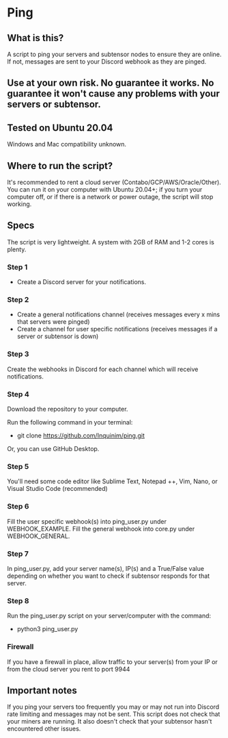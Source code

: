 # Ping

## What is this?
A script to ping your servers and subtensor nodes to ensure they are online. If not, messages are sent to your Discord webhook as they are pinged.

## Use at your own risk. No guarantee it works. No guarantee it won't cause any problems with your servers or subtensor.

## Tested on Ubuntu 20.04
Windows and Mac compatibility unknown.

## Where to run the script?
It's recommended to rent a cloud server (Contabo/GCP/AWS/Oracle/Other). You can run it on your computer with Ubuntu 20.04+; if you turn your computer off, or if there is a network or power outage, the script will stop working.

## Specs
The script is very lightweight. A system with 2GB of RAM and 1-2 cores is plenty.

### Step 1
- Create a Discord server for your notifications.

### Step 2
- Create a general notifications channel (receives messages every x mins that servers were pinged)
- Create a channel for user specific notifications (receives messages if a server or subtensor is down)

### Step 3
Create the webhooks in Discord for each channel which will receive notifications.

### Step 4
Download the repository to your computer.

Run the following command in your terminal:
- git clone https://github.com/Inquinim/ping.git

Or, you can use GitHub Desktop.

### Step 5
You'll need some code editor like Sublime Text, Notepad ++, Vim, Nano, or Visual Studio Code (recommended)

### Step 6
Fill the user specific webhook(s) into ping_user.py under WEBHOOK_EXAMPLE.
Fill the general webhook into core.py under WEBHOOK_GENERAL.

### Step 7
In ping_user.py, add your server name(s), IP(s) and a True/False value depending on whether you want to check if subtensor responds for that server.

### Step 8
Run the ping_user.py script on your server/computer with the command:
- python3 ping_user.py

### Firewall
If you have a firewall in place, allow traffic to your server(s) from your IP or from the cloud server you rent to port 9944

## Important notes
If you ping your servers too frequently you may or may not run into Discord rate limiting and messages may not be sent.
This script does not check that your miners are running. It also doesn't check that your subtensor hasn't encountered other issues.
